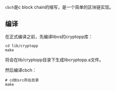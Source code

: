 
`cbch`是c block chain的缩写，是一个简单的区块链实现。

## 编译
在正式编译之前，先编译libvs的cryptopp库：
```shell
cd lib/cryptopp
make
```
将会在lib/cryptopp目录下生成libcryptopp.a文件。

然后编译cbch：
```shell
# cd到src所在目录
make
```
